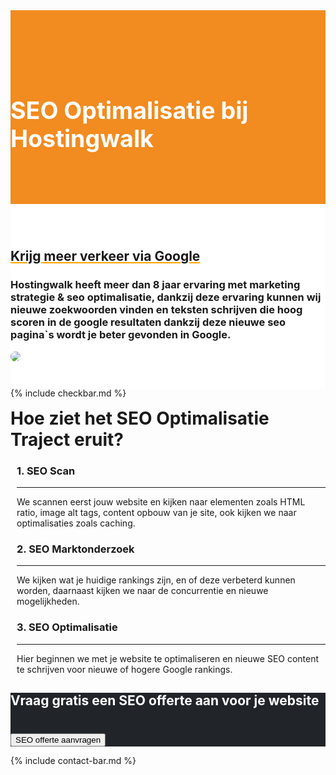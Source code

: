 <div class="jumbotron text-center" style="/* background-color: white !important; */padding: 1.5rem 0rem;margin-bottom: -1.5rem;background-color: #f28b20;border-radius: 0rem;">
<div class="container"> 
    <div class="container-fluid text-center" style="padding: 1.2rem 0rem;color: white;">
<h1 style="display: inline-block;padding-top: .3125rem;margin-right: 1rem;font-size: 2.35rem;">
<i class="fal fa-bullseye-pointer" style="color: white;/* font-size: 20px; */"></i>

SEO Optimalisatie bij Hostingwalk
</h1>
</div>
</div>
</div>


<div class="jumbotron text-center" style="background-color: white !important;padding: 1.5rem 0rem;margin-bottom: -1rem;">
<div class="container">
<br>
<div style="margin-bottom: 20px;" class="row">
  <div> </div>
    <div style="margin-top: 30px;" class="col-sm-7">
<h2 style="text-decoration: underline orange;">Krijg meer verkeer via Google</h2>
<h3>Hostingwalk heeft meer dan 8 jaar ervaring met marketing strategie &amp; seo optimalisatie, dankzij deze ervaring kunnen wij nieuwe zoekwoorden vinden en teksten schrijven die hoog scoren in de google resultaten dankzij deze nieuwe seo pagina`s wordt je beter gevonden in Google.
</h3>
  </div>
  <div class="col-sm-5">
<img class="img-fluid" style="max-width: 350px;border-radius: 25px;" src="https://i.imgur.com/a3t10hT.jpg">
  </div>
</div>
</div>
</div>


{% include checkbar.md %}


<div class="partnerbox">
    <div class="container">
    
<h1 class="text-center" style="
    margin-top: 15px;
">Hoe ziet het SEO Optimalisatie Traject eruit?</h1>
    
    
<div class="row">



<div class="col-md-4">
<div class="partnerbox-part text-center" style="margin-left: 10px;">
<div class="info">
 <div class=""> <i class="fal fa-bullseye-pointer" style="font-size: 60px;margin-bottom: 15px;"></i> </div>
<div clas="description">
   <h3>1. SEO Scan
</h3>
  <div class="body">
<hr>We scannen eerst jouw website en kijken naar elementen zoals HTML ratio, image alt tags, content opbouw van je site, ook kijken we naar optimalisaties zoals caching.



</div>
 </div>
</div>
 
  
 
</div>  </div><div class="col-md-4">
<div class="partnerbox-part text-center" style="margin-left: 10px;">
<div class="info">
 <div class=""> <i class="fal fa-bullseye-pointer" style="font-size: 60px;margin-bottom: 15px;"></i> </div>
<div clas="description">
   <h3>2. SEO Marktonderzoek</h3>
  <div class="body">
<hr>We kijken wat je huidige rankings zijn, en of deze verbeterd kunnen worden, daarnaast kijken we naar de concurrentie en nieuwe mogelijkheden.



</div>
 </div>
</div>
 
  
 
</div>  </div>

<div class="col-md-4">
<div class="partnerbox-part text-center" style="margin-left: 10px;">
<div class="info">
 <div class=""> <i class="fal fa-bullseye-pointer" style="font-size: 60px;margin-bottom: 15px;"></i> </div>
<div clas="description">
   <h3>3. SEO Optimalisatie
</h3>
  <div class="body">
<hr>Hier beginnen we met je website te optimaliseren en nieuwe SEO content te schrijven voor nieuwe of hogere Google rankings.



</div>
 </div>
</div>
 
  
 
</div>  </div>

</div>


</div> </div>


<div class="jumbotron" style="background: #212529;color: white;">
<div class="container text-center"> 
<h2 style="margin-bottom: 40px;">
 <i class="fal fa-search" style="color: white;/* font-size: 20px; */"></i> Vraag gratis een SEO offerte aan voor je website </h2>
<a alt="seo offerte" title="seo offerte aanvragen" href="https://my.hostingwalk.com/submitticket.php?step=2&deptid=3" style="
"> <button class="btn btn-lg btn-outline-inloggen my-2 my-sm-0" type="submit" style="
">SEO offerte aanvragen</button> </a>

</div>
</div>



{% include contact-bar.md %}

